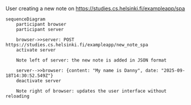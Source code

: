 User creating a new note on https://studies.cs.helsinki.fi/exampleapp/spa

```mermaid
sequenceDiagram
    participant browser
    participant server

    browser->>server: POST https://studies.cs.helsinki.fi/exampleapp/new_note_spa
    activate server

    Note left of server: the new note is added in JSON format

    server-->>browser: {content: "My name is Danny", date: "2025-09-18T14:30:52.549Z"}
    deactivate server

    Note right of browser: updates the user interface without reloading
```